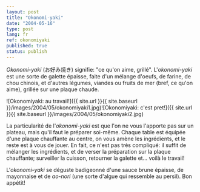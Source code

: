 ```yaml
---
layout: post
title: "Okonomi-yaki"
date: "2004-05-16"
type: post
lang: fr
ref: okonomiyaki
published: true
status: publish
---
```




_Okonomi-yaki_ (お好み焼き) signifie: "ce qu'on aime, grillé". L'_okonomi-yaki_ est une sorte de galette épaisse, faite d'un mélange d'oeufs, de farine, de chou chinois, et d'autres légumes, viandes ou fruits de mer (bref, ce qu'on aime), grillée sur une plaque chaude.

![Okonomiyaki: au travail!]({{ site.url }}{{ site.baseurl }}/images/2004/05/okonomiyaki1.jpg)![Okonomiyaki: c'est pret!]({{ site.url }}{{ site.baseurl }}/images/2004/05/okonomiyaki2.jpg)

La particularité de l'_okonomi-yaki_ est que l'on ne vous l'apporte pas sur un plateau, mais qu'il faut le préparer soi-même. Chaque table est équipée d'une plaque chauffante au centre, on vous amène les ingrédients, et le reste est à vous de jouer. En fait, ce n'est pas très compliqué: il suffit de mélanger les ingrédients, et de verser la préparation sur la plaque chauffante; surveiller la cuisson, retourner la galette et... voilà le travail!

L'_okonomi-yaki_ se déguste badigeonné d'une sauce brune épaisse, de mayonnaise et de _ao-nori_ (une sorte d'algue qui ressemble au persil). Bon appétit!


